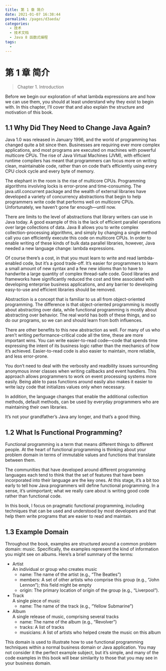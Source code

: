 ```yaml
---
title: 第 1 章 简介
date: 2021-01-07 16:38:44
permalink: /pages/d3aeda/
categories:
  - 技术
  - 技术文档
  - Java 8 函数式编程
tags:
  - 
---
```

# 第 1 章 简介

> Chapter 1. Introduction

Before we begin our exploration of what lambda expressions are and how we can use them, you should at least understand why they exist to begin with. In this chapter, I’ll cover that and also explain the structure and motivation of this book.

## 1.1 Why Did They Need to Change Java Again?

Java 1.0 was released in January 1996, and the world of programming has changed quite a bit since then. Businesses are requiring ever more complex applications, and most programs are executed on machines with powerful multicore CPUs. The rise of Java Virtual Machines (JVM), with efficient runtime compilers has meant that programmers can focus more on writing clean, maintainable code, rather than on code that’s efficiently using every CPU clock cycle and every byte of memory.

The elephant in the room is the rise of multicore CPUs. Programming algorithms involving locks is error-prone and time-consuming. The java.util.concurrent package and the wealth of external libraries have developed a variety of concurrency abstractions that begin to help programmers write code that performs well on multicore CPUs. Unfortunately, we haven’t gone far enough—until now.

There are limits to the level of abstractions that library writers can use in Java today. A good example of this is the lack of efficient parallel operations over large collections of data. Java 8 allows you to write complex collection-processing algorithms, and simply by changing a single method call you can efficiently execute this code on multicore CPUs. In order to enable writing of these kinds of bulk data parallel libraries, however, Java needed a new language change: lambda expressions.

Of course there’s a cost, in that you must learn to write and read lambda-enabled code, but it’s a good trade-off. It’s easier for programmers to learn a small amount of new syntax and a few new idioms than to have to handwrite a large quantity of complex thread-safe code. Good libraries and frameworks have significantly reduced the cost and time associated with developing enterprise business applications, and any barrier to developing easy-to-use and efficient libraries should be removed.

Abstraction is a concept that is familiar to us all from object-oriented programming. The difference is that object-oriented programming is mostly about abstracting over data, while functional programming is mostly about abstracting over behavior. The real world has both of these things, and so do our programs, so we can and should learn from both influences.

There are other benefits to this new abstraction as well. For many of us who aren’t writing performance-critical code all the time, these are more important wins. You can write easier-to-read code—code that spends time expressing the intent of its business logic rather than the mechanics of how it’s achieved. Easier-to-read code is also easier to maintain, more reliable, and less error-prone.

You don’t need to deal with the verbosity and readbility issues surrounding anonymous inner classes when writing callbacks and event handlers. This approach allows programmers to work on event processing systems more easily. Being able to pass functions around easily also makes it easier to write lazy code that initializes values only when necessary.

In addition, the language changes that enable the additional collection methods, default methods, can be used by everyday programmers who are maintaining their own libraries.

It’s not your grandfather’s Java any longer, and that’s a good thing.

## 1.2 What Is Functional Programming?

Functional programming is a term that means different things to different people. At the heart of functional programming is thinking about your problem domain in terms of immutable values and functions that translate between them.

The communities that have developed around different programming languages each tend to think that the set of features that have been incorporated into their language are the key ones. At this stage, it’s a bit too early to tell how Java programmers will define functional programming. In a sense, it’s unimportant; what we really care about is writing good code rather than functional code.

In this book, I focus on pragmatic functional programming, including techniques that can be used and understood by most developers and that help them write programs that are easier to read and maintain.

## 1.3 Example Domain

Throughout the book, examples are structured around a common problem domain: music. Specifically, the examples represent the kind of information you might see on albums. Here’s a brief summary of the terms:

- Artist  
   An individual or group who creates music
  - name: The name of the artist (e.g., “The Beatles”)
  - members: A set of other artists who comprise this group (e.g., “John Lennon”); this field might be empty
  - origin: The primary location of origin of the group (e.g., “Liverpool”).
- Track  
   A single piece of music
  - name: The name of the track (e.g., “Yellow Submarine”)
- Album  
   A single release of music, comprising several tracks
  - name: The name of the album (e.g., “Revolver”)
  - tracks: A list of tracks
  - musicians: A list of artists who helped create the music on this album

This domain is used to illustrate how to use functional programming techniques within a normal business domain or Java application. You may not consider it the perfect example subject, but it’s simple, and many of the code examples in this book will bear similarity to those that you may see in your business domain.
